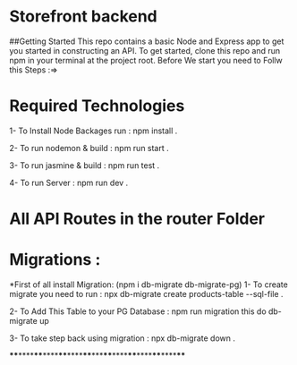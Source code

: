 # Storefront backend

##Getting Started
This repo contains a basic Node and Express app to get you started in constructing an API. To get started, clone this repo and run npm in your terminal at the project root.
Before We start you need to Follw this Steps :=>
# Required Technologies
1- To Install Node Backages run : npm install .

2- To run nodemon & build : npm run start .

3- To run jasmine & build : npm run test .

4- To run Server : npm run dev .

# All API Routes in the router Folder


# Migrations :

\*First of all install Migration:
(npm i db-migrate db-migrate-pg)
1- To create migrate you need to run : npx db-migrate create products-table --sql-file .

2- To Add This Table to your PG Database : npm run migration
this do db-migrate up

3- To take step back using migration : npx db-migrate down .

**\*\***\*\*\*\***\*\***\*\*\*\***\*\***\*\*\*\***\*\***\*\*\***\*\***\*\*\*\***\*\***\*\*\*\***\*\***\*\*\*\***\*\***
